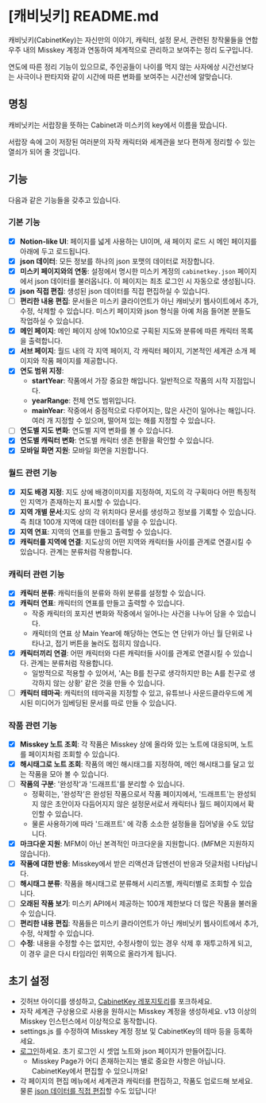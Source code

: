 # [캐비닛키] README.md

캐비닛키(CabinetKey)는 자신만의 이야기, 캐릭터, 설정 문서, 관련된 창작물들을 연합우주 내의 Misskey 계정과 연동하여 체계적으로 관리하고 보여주는 정리 도구입니다.

연도에 따른 정리 기능이 있으므로, 주인공들이 나이를 먹지 않는 사자에상 시간선보다는 사극이나 판타지와 같이 시간에 따른 변화를 보여주는 시간선에 알맞습니다.

## 명칭

캐비닛키는 서랍장을 뜻하는 Cabinet과 미스키의 key에서 이름을 땄습니다.

서랍장 속에 고이 저장된 여러분의 자작 캐릭터와 세계관을 보다 편하게 정리할 수 있는 열쇠가 되어 줄 것입니다.

## 기능

다음과 같은 기능들을 갖추고 있습니다.

### 기본 기능

- [x] **Notion-like UI**: 페이지를 넓게 사용하는 UI이며, 새 페이지 로드 시 메인 페이지를 아래에 두고 로드됩니다.
- [x] **json 데이터**: 모든 정보를 하나의 json 포맷의 데이터로 저장합니다.
- [x] **미스키 페이지와의 연동**: 설정에서 명시한 미스키 계정의 `cabinetkey.json` 페이지에서 json 데이터를 불러옵니다. 이 페이지는 최초 로그인 시 자동으로 생성됩니다.
- [x] **json 직접 편집**: 생성된 json 데이터를 직접 편집하실 수 있습니다.
- [ ] **편리한 내용 편집**: 문서들은 미스키 클라이언트가 아닌 캐비닛키 웹사이트에서 추가, 수정, 삭제할 수 있습니다. 미스키 페이지와 json 형식을 아예 처음 들어본 분들도 작업하실 수 있습니다.
- [x] **메인 페이지**: 메인 페이지 상에 10x10으로 구획된 지도와 분류에 따른 캐릭터 목록을 출력합니다.
- [x] **서브 페이지**: 월드 내의 각 지역 페이지, 각 캐릭터 페이지, 기본적인 세계관 소개 페이지와 작품 페이지를 제공합니다.
- [x] **연도 범위 지정**: 
  * **startYear**: 작품에서 가장 중요한 해입니다. 일반적으로 작품의 시작 지점입니다.
  * **yearRange**: 전체 연도 범위입니다.
  * **mainYear**: 작중에서 중점적으로 다루어지는, 많은 사건이 일어나는 해입니다. 여러 개 지정할 수 있으며, 떨어져 있는 해를 지정할 수 있습니다. 
- [ ] **연도별 지도 변화**: 연도별 지역 변화를 볼 수 있습니다.
- [x] **연도별 캐릭터 변화**: 연도별 캐릭터 생존 현황을 확인할 수 있습니다.
- [x] **모바일 화면 지원**: 모바일 화면을 지원합니다.

### 월드 관련 기능

- [x] **지도 배경 지정**: 지도 상에 배경이미지를 지정하여, 지도의 각 구획마다 어떤 특징적인 지역가 존재하는지 표시할 수 있습니다.
- [x] **지역 개별 문서**:지도 상의 각 위치마다 문서를 생성하고 정보를 기록할 수 있습니다. 즉 최대 100개 지역에 대한 데이터를 넣을 수 있습니다.
- [x] **지역 연표**: 지역의 연표를 만들고 출력할 수 있습니다.
- [x] **캐릭터를 지역에 연결**: 지도상의 어떤 지역와 캐릭터들 사이를 관계로 연결시킬 수 있습니다. 관계는 분류처럼 작용합니다.

### 캐릭터 관련 기능

- [x] **캐릭터 분류**: 캐릭터들의 분류와 하위 분류를 설정할 수 있습니다.
- [x] **캐릭터 연표**: 캐릭터의 연표를 만들고 출력할 수 있습니다.
  * 작중 캐릭터의 포지션 변화와 작중에서 일어나는 사건을 나누어 담을 수 있습니다.
  * 캐릭터의 연표 상 Main Year에 해당하는 연도는 연 단위가 아닌 월 단위로 나타나고, 접기 버튼을 눌러도 접히지 않습니다.
- [x] **캐릭터끼리 연결**: 어떤 캐릭터와 다른 캐릭터들 사이를 관계로 연결시킬 수 있습니다. 관계는 분류처럼 작용합니다.
  * 일방적으로 적용할 수 있어서, 'A는 B를 친구로 생각하지만 B는 A를 친구로 생각하지 않는 상황' 같은 것을 만들 수 있습니다.
- [ ] **캐릭터 테마곡**: 캐릭터의 테마곡을 지정할 수 있고, 유튜브나 사운드클라우드에 게시된 미디어가 임베딩된 문서를 따로 만들 수 있습니다.

### 작품 관련 기능

- [x] **Misskey 노트 조회**: 각 작품은 Misskey 상에 올라와 있는 노트에 대응되며, 노트를 페이지처럼 조회할 수 있습니다.
- [x] **해시태그로 노트 조회**: 작품의 메인 해시태그를 지정하여, 메인 해시태그를 달고 있는 작품을 모아 볼 수 있습니다.
- [ ] **작품의 구분**: '완성작'과 '드래프트'를 분리할 수 있습니다. 
  * 정확히는, '완성작'은 완성된 작품으로서 작품 페이지에서, '드래프트'는 완성되지 않은 초안이자 다듬어지지 않은 설정문서로서 캐릭터나 월드 페이지에서 확인할 수 있습니다.
  * 물론 사용하기에 따라 '드래프트' 에 각종 소소한 설정들을 집어넣을 수도 있답니다.
- [x] **마크다운 지원**: MFM이 아닌 본격적인 마크다운을 지원합니다. (MFM은 지원하지 않습니다).
- [x] **작품에 대한 반응**: Misskey에서 받은 리액션과 답멘션이 반응과 덧글처럼 나타납니다.
- [ ] **해시태그 분류**: 작품을 해시태그로 분류해서 시리즈별, 캐릭터별로 조회할 수 있습니다.
- [ ] **오래된 작품 보기**: 미스키 API에서 제공하는 100개 제한보다 더 많은 작품을 불러올 수 있습니다.
- [ ] **편리한 내용 편집**: 작품들은 미스키 클라이언트가 아닌 캐비닛키 웹사이트에서 추가, 수정, 삭제할 수 있습니다.
- [ ] **수정**: 내용을 수정할 수는 없지만, 수정사항이 있는 경우 삭제 후 재투고하게 되고, 이 경우 글은 다시 타임라인 위쪽으로 올라가게 됩니다.

## 초기 설정

* 깃허브 아이디를 생성하고, [CabinetKey 레포지토리](https://github.com/jyhyun1008/CabinetKey/)를 포크하세요.
* 자작 세계관 구상용으로 사용을 원하시는 Misskey 계정을 생성하세요. v13 이상의 Misskey 인스턴스에서 이상적으로 동작합니다.
* settings.js 를 수정하여 Misskey 계정 정보 및 CabinetKey의 테마 등을 등록하세요.
* [로그인](./?page=signin)하세요. 초기 로그인 시 셋업 노트와 json 페이지가 만들어집니다.
  * Misskey Page가 어디 존재하는지는 별로 중요한 사항은 아닙니다. CabinetKey에서 편집할 수 있으니까요!
* 각 페이지의 편집 메뉴에서 세계관과 캐릭터를 편집하고, 작품도 업로드해 보세요. 물론 [json 데이터를 직접 편집](./?mode=edit)할 수도 있답니다!
